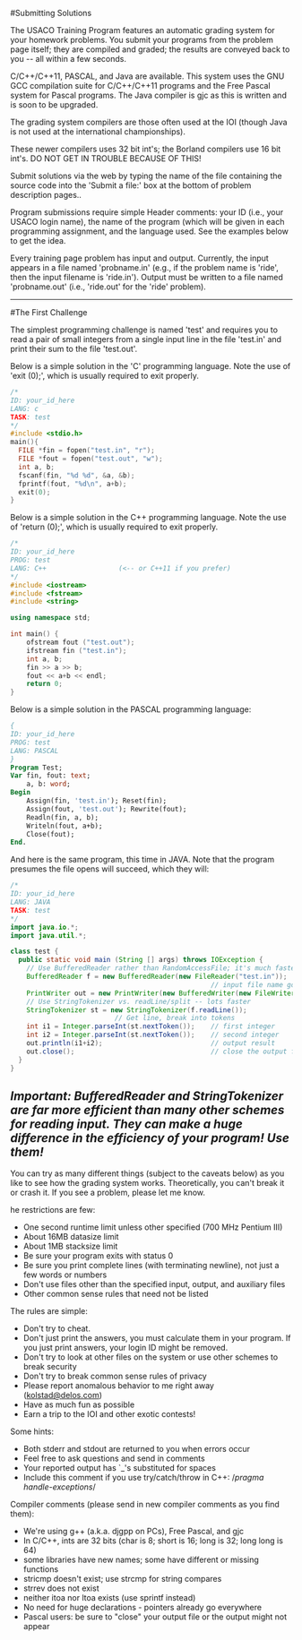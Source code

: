 #Submitting Solutions

The USACO Training Program features an automatic grading system for your homework problems. You submit your programs from the problem page itself; they are compiled and graded; the results are conveyed back to you -- all within a few seconds.  

C/C++/C++11, PASCAL, and Java are available. This system uses the GNU GCC compilation suite for C/C++/C++11 programs and the Free Pascal system for Pascal programs. The Java compiler is gjc as this is written and is soon to be upgraded.  

The grading system compilers are those often used at the IOI (though Java is not used at the international championships).

These newer compilers uses 32 bit int's; the Borland compilers use 16 bit int's. DO NOT GET IN TROUBLE BECAUSE OF THIS!  

Submit solutions via the web by typing the name of the file containing the source code into the 'Submit a file:' box at the bottom of problem description pages..  

Program submissions require simple Header comments: your ID (i.e., your USACO login name), the name of the program (which will be given in each programming assignment, and the language used. See the examples below to get the idea.

Every training page problem has input and output. Currently, the input appears in a file named 'probname.in' (e.g., if the problem name is 'ride', then the input filename is 'ride.in'). Output must be written to a file named 'probname.out' (i.e., 'ride.out' for the 'ride' problem).

---
#The First Challenge

The simplest programming challenge is named 'test' and requires you to read a pair of small integers from a single input line in the file 'test.in' and print their sum to the file 'test.out'.  

Below is a simple solution in the 'C' programming language. Note the use of 'exit (0);', which is usually required to exit properly.  

```c
/*
ID: your_id_here
LANG: c
TASK: test
*/
#include <stdio.h>
main(){
  FILE *fin = fopen("test.in", "r");
  FILE *fout = fopen("test.out", "w");
  int a, b;
  fscanf(fin, "%d %d", &a, &b);
  fprintf(fout, "%d\n", a+b);
  exit(0);
}
```
Below is a simple solution in the C++ programming language. Note the use of 'return (0);', which is usually required to exit properly.

```c++
/*
ID: your_id_here
PROG: test
LANG: C++                  (<-- or C++11 if you prefer)
*/
#include <iostream>
#include <fstream>
#include <string>

using namespace std;

int main() {
    ofstream fout ("test.out");
    ifstream fin ("test.in");
    int a, b;
    fin >> a >> b;
    fout << a+b << endl;
    return 0;
}  
```
Below is a simple solution in the PASCAL programming language:

```pascal
{
ID: your_id_here
PROG: test
LANG: PASCAL
}
Program Test;
Var fin, fout: text;
    a, b: word;
Begin
    Assign(fin, 'test.in'); Reset(fin);
    Assign(fout, 'test.out'); Rewrite(fout);
    Readln(fin, a, b);
    Writeln(fout, a+b);
    Close(fout);
End.
```  

And here is the same program, this time in JAVA. Note that the program presumes the file opens will succeed, which they will:

```java
/*
ID: your_id_here
LANG: JAVA
TASK: test
*/
import java.io.*;
import java.util.*;

class test {
  public static void main (String [] args) throws IOException {
    // Use BufferedReader rather than RandomAccessFile; it's much faster
    BufferedReader f = new BufferedReader(new FileReader("test.in"));
                                                  // input file name goes above
    PrintWriter out = new PrintWriter(new BufferedWriter(new FileWriter("test.out")));
    // Use StringTokenizer vs. readLine/split -- lots faster
    StringTokenizer st = new StringTokenizer(f.readLine());
						  // Get line, break into tokens
    int i1 = Integer.parseInt(st.nextToken());    // first integer
    int i2 = Integer.parseInt(st.nextToken());    // second integer
    out.println(i1+i2);                           // output result
    out.close();                                  // close the output file
  }
}
```

*Important: BufferedReader and StringTokenizer are far more efficient than many other schemes for reading input. They can make a huge difference in the efficiency of your program! Use them!*
---
You can try as many different things (subject to the caveats below) as you like to see how the grading system works. Theoretically, you can't break it or crash it. If you see a problem, please let me know.  

he restrictions are few:  
- One second runtime limit unless other specified (700 MHz Pentium III)  
- About 16MB datasize limit
- About 1MB stacksize limit
- Be sure your program exits with status 0
- Be sure you print complete lines (with terminating newline), not just a few words or numbers
- Don't use files other than the specified input, output, and auxiliary files
- Other common sense rules that need not be listed

The rules are simple:  
* Don't try to cheat.
* Don't just print the answers, you must calculate them in your program. If you just print answers, your login ID might be removed.
* Don't try to look at other files on the system or use other schemes to break security
* Don't try to break common sense rules of privacy
* Please report anomalous behavior to me right away (<kolstad@delos.com>)
* Have as much fun as possible
* Earn a trip to the IOI and other exotic contests!

Some hints:
+ Both stderr and stdout are returned to you when errors occur
+ Feel free to ask questions and send in comments
+ Your reported output has `_'s substituted for spaces
+ Include this comment if you use try/catch/throw in C++: /*pragma handle-exceptions*/

Compiler comments (please send in new compiler comments as you find them):
- We're using g++ (a.k.a. djgpp on PCs), Free Pascal, and gjc
- In C/C++, ints are 32 bits (char is 8; short is 16; long is 32; long long is 64)
- some libraries have new names; some have different or missing functions
- stricmp doesn't exist; use strcmp for string compares
- strrev does not exist
- neither itoa nor ltoa exists (use sprintf instead)
- No need for huge declarations - pointers already go everywhere
- Pascal users: be sure to "close" your output file or the output might not appear
